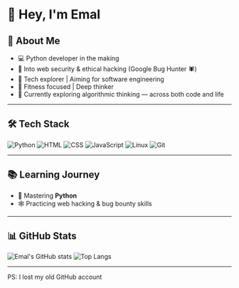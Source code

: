 # 👋 Hey, I'm Emal

## 🧠 About Me
- 💻 Python developer in the making
- 🔐 Into web security & ethical hacking (Google Bug Hunter 🕷️)
- 🧪 Tech explorer | Aiming for software engineering
- 🎸 Fitness focused | Deep thinker
- 🌱 Currently exploring algorithmic thinking — across both code and life

---

## 🛠️ Tech Stack
![Python](https://img.shields.io/badge/Python-3776AB?style=for-the-badge&logo=python&logoColor=white)
![HTML](https://img.shields.io/badge/HTML5-E34F26?style=for-the-badge&logo=html5&logoColor=white)
![CSS](https://img.shields.io/badge/CSS3-1572B6?style=for-the-badge&logo=css3&logoColor=white)
![JavaScript](https://img.shields.io/badge/JavaScript-F7DF1E?style=for-the-badge&logo=javascript&logoColor=black)
![Linux](https://img.shields.io/badge/Linux-FCC624?style=for-the-badge&logo=linux&logoColor=black)
![Git](https://img.shields.io/badge/Git-F05032?style=for-the-badge&logo=git&logoColor=white)

---

## 📚 Learning Journey
- 🚀 Mastering **Python**
- 🕸️ Practicing web hacking & bug bounty skills

---

## 📊 GitHub Stats

![Emal's GitHub stats](https://github-readme-stats.vercel.app/api?username=stashEmal&show_icons=true&theme=radical)
![Top Langs](https://github-readme-stats.vercel.app/api/top-langs/?username=stashEmal&layout=compact&theme=radical)

---

PS: I lost my old GitHub account

